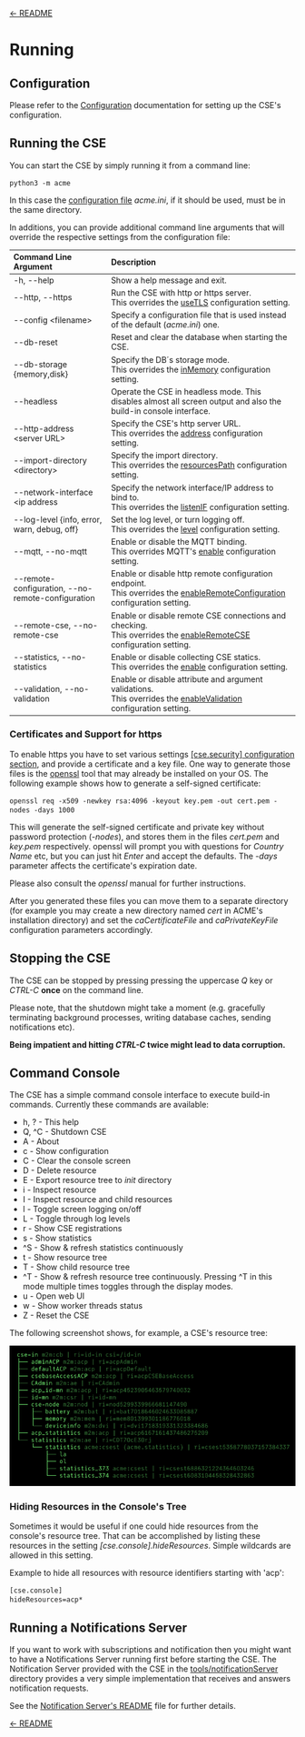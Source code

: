 [← README](../README.md) 

# Running

## Configuration

Please refer to the [Configuration](Configuration.md) documentation for setting up the CSE's configuration. 

## Running the CSE

You can start the CSE by simply running it from a command line:

	python3 -m acme

In this case the [configuration file](Configuration.md) *acme.ini*, if it should be used, must be in the same directory.

In additions, you can provide additional command line arguments that will override the respective settings from the configuration file:

| Command Line Argument                             | Description                                                                                                                                                     |
|:--------------------------------------------------|:----------------------------------------------------------------------------------------------------------------------------------------------------------------|
| -h, --help                                        | Show a help message and exit.                                                                                                                                   |
| --http, --https                                   | Run the CSE with http or https server.<br />This overrides the [useTLS](Configuration.md#security) configuration setting.                                       |
| --config &lt;filename>                            | Specify a configuration file that is used instead of the default (*acme.ini*) one.                                                                              |
| --db-reset                                        | Reset and clear the database when starting the CSE.                                                                                                             |
| --db-storage {memory,disk}                        | Specify the DB´s storage mode.<br />This overrides the [inMemory](Configuration.md#database) configuration setting.                                             |
| --headless                                        | Operate the CSE in headless mode. This disables almost all screen output and also the build-in console interface.                                               |
| --http-address &lt;server URL>                    | Specify the CSE\'s http server URL.<br />This overrides the [address](Configuration.md#http_server) configuration setting.                                      |
| --import-directory &lt;directory>                 | Specify the import directory.<br />This overrides the [resourcesPath](Configuration.md#general) configuration setting.                                          |
| --network-interface &lt;ip address                | Specify the network interface/IP address to bind to.<br />This overrides the [listenIF](Configuration.md#server_http) configuration setting.                    |
| --log-level {info, error, warn, debug, off}       | Set the log level, or turn logging off.<br />This overrides the [level](Configuration.md#logging) configuration setting.                                        |
| --mqtt, --no-mqtt                                 | Enable or disable the MQTT binding.<br />This overrides MQTT's [enable](Configuration.md#client_mqtt) configuration setting.                                    |
| --remote-configuration, --no-remote-configuration | Enable or disable http remote configuration endpoint.<br />This overrides the [enableRemoteConfiguration](Configuration.md##server_http) configuration setting. |
| --remote-cse, --no-remote-cse                     | Enable or disable remote CSE connections and checking.<br />This overrides the [enableRemoteCSE](Configuration.md#general) configuration setting.               |
| --statistics, --no-statistics                     | Enable or disable collecting CSE statics.<br />This overrides the [enable](Configuration.md#statistics) configuration setting.                                  |
| --validation, --no-validation                     | Enable or disable attribute and argument validations.<br />This overrides the [enableValidation](Configuration.md#general) configuration setting.               |

### Certificates and Support for https

To enable https you have to set various settings [ [cse.security] configuration section](Configuration.md#security), and provide a certificate and a key file. 
One way to generate those files is the [openssl](https://www.openssl.org) tool that may already be installed on your OS. The following example shows how to 
generate a self-signed certificate:

	openssl req -x509 -newkey rsa:4096 -keyout key.pem -out cert.pem -nodes -days 1000

This will generate the self-signed certificate and private key without password protection (*-nodes*), and stores them in the files *cert.pem* and *key.pem* respectively. 
openssl will prompt you with questions for *Country Name* etc, but you can just hit *Enter* and accept the defaults. The *-days* parameter affects the certificate's
expiration date.

Please also consult the *openssl* manual for further instructions. 

After you generated these files you can move them to a separate directory (for example you may create a new directory named *cert* in ACME's installation directory) and set the *caCertificateFile* and *caPrivateKeyFile* configuration parameters accordingly.


## Stopping the CSE

The CSE can be stopped by pressing pressing the uppercase *Q* key or *CTRL-C* **once** on the command line. 

Please note, that the shutdown might take a moment (e.g. gracefully terminating background processes, writing database caches, sending notifications etc). 

**Being impatient and hitting *CTRL-C* twice might lead to data corruption.**


## Command Console

The CSE has a simple command console interface to execute build-in commands. Currently these commands are available:

- h, ?  - This help
- Q, ^C - Shutdown CSE
- A     - About
- c     - Show configuration
- C     - Clear the console screen
- D     - Delete resource
- E     - Export resource tree to *init* directory
- i     - Inspect resource
- I     - Inspect resource and child resources
- l     - Toggle screen logging on/off
- L     - Toggle through log levels
- r     - Show CSE registrations
- s     - Show statistics
- ^S    - Show & refresh statistics continuously
- t     - Show resource tree
- T     - Show child resource tree
- ^T    - Show & refresh resource tree continuously. Pressing ^T in this mode multiple times toggles through the display modes.
- u     - Open web UI
- w     - Show worker threads status
- Z     - Reset the CSE

 The following screenshot shows, for example, a CSE's resource tree:

![](images/console_tree.png)

### Hiding Resources in the Console's Tree

Sometimes it would be useful if one could hide resources from the console's resource tree. That can be accomplished by listing these resources in the setting *[cse.console].hideResources*. Simple wildcards are allowed in this setting.

Example to hide all resources with resource identifiers starting with 'acp':

	[cse.console]
	hideResources=acp*

## Running a Notifications Server

If you want to work with subscriptions and notification then you might want to have a Notifications Server running first before starting the CSE. The Notification Server provided with the CSE in the [tools/notificationServer](../tools/notificationServer) directory provides a very simple implementation that receives and answers notification requests.

See the [Notification Server's README](../tools/notificationServer/README.md) file for further details.

[← README](../README.md) 
